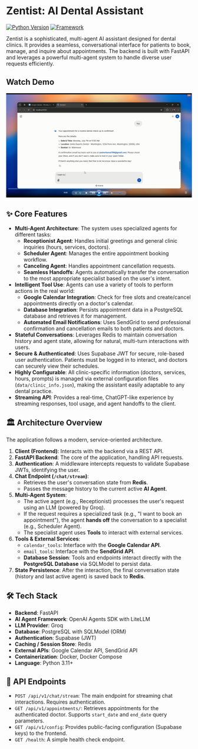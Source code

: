 
# Zentist: AI Dental Assistant
[![Python Version](https://img.shields.io/badge/python-3.11+-blue.svg)](https://www.python.org/downloads/release/python-3110/)
[![Framework](https://img.shields.io/badge/Framework-FastAPI-blue)](https://fastapi.tiangolo.com/)

Zentist is a sophisticated, multi-agent AI assistant designed for dental clinics. It provides a seamless, conversational interface for patients to book, manage, and inquire about appointments. The backend is built with FastAPI and leverages a powerful multi-agent system to handle diverse user requests efficiently.

## Watch Demo

[![Watch the demo](demo.png)](https://drive.google.com/file/d/1c5uDhKtSOTr7Lo2aMfuiKHqtlpP4lTjr/view?usp=sharing)

## ✨ Core Features

- **Multi-Agent Architecture**: The system uses specialized agents for different tasks:
    - **Receptionist Agent**: Handles initial greetings and general clinic inquiries (hours, services, doctors).
    - **Scheduler Agent**: Manages the entire appointment booking workflow.
    - **Canceling Agent**: Handles appointment cancellation requests.
    - **Seamless Handoffs**: Agents automatically transfer the conversation to the most appropriate specialist based on the user's intent.
- **Intelligent Tool Use**: Agents can use a variety of tools to perform actions in the real world:
    - **Google Calendar Integration**: Check for free slots and create/cancel appointments directly on a doctor's calendar.
    - **Database Integration**: Persists appointment data in a PostgreSQL database and retrieves it for management.
    - **Automated Email Notifications**: Uses SendGrid to send professional confirmation and cancellation emails to both patients and doctors.
- **Stateful Conversations**: Leverages Redis to maintain conversation history and agent state, allowing for natural, multi-turn interactions with users.
- **Secure & Authenticated**: Uses Supabase JWT for secure, role-based user authentication. Patients must be logged in to interact, and doctors can securely view their schedules.
- **Highly Configurable**: All clinic-specific information (doctors, services, hours, prompts) is managed via external configuration files (`data/clinic_info.json`), making the assistant easily adaptable to any dental practice.
- **Streaming API**: Provides a real-time, ChatGPT-like experience by streaming responses, tool usage, and agent handoffs to the client.

## 🏛️ Architecture Overview

The application follows a modern, service-oriented architecture.

1.  **Client (Frontend)**: Interacts with the backend via a REST API.
2.  **FastAPI Backend**: The core of the application, handling API requests.
3.  **Authentication**: A middleware intercepts requests to validate Supabase JWTs, identifying the user.
4.  **Chat Endpoint (`/chat/stream`)**:
    - Retrieves the user's conversation state from **Redis**.
    - Passes the message history to the current active **AI Agent**.
5.  **Multi-Agent System**:
    - The active agent (e.g., Receptionist) processes the user's request using an LLM (powered by Groq).
    - If the request requires a specialized task (e.g., "I want to book an appointment"), the agent **hands off** the conversation to a specialist (e.g., Scheduler Agent).
    - The specialist agent uses **Tools** to interact with external services.
6.  **Tools & External Services**:
    - `calendar_tools`: Interface with the **Google Calendar API**.
    - `email_tools`: Interface with the **SendGrid API**.
    - **Database Session**: Tools and endpoints interact directly with the **PostgreSQL Database** via SQLModel to persist data.
7.  **State Persistence**: After the interaction, the final conversation state (history and last active agent) is saved back to **Redis**.

## 🛠️ Tech Stack

-   **Backend**: FastAPI
-   **AI Agent Framework**: OpenAI Agents SDK with LiteLLM
-   **LLM Provider**: Groq
-   **Database**: PostgreSQL with SQLModel (ORM)
-   **Authentication**: Supabase (JWT)
-   **Caching / Session Store**: Redis
-   **External APIs**: Google Calendar API, SendGrid API
-   **Containerization**: Docker, Docker Compose
-   **Language**: Python 3.11+


## 📜 API Endpoints

-   `POST /api/v1/chat/stream`: The main endpoint for streaming chat interactions. Requires authentication.
-   `GET /api/v1/appointments/`: Retrieves appointments for the authenticated doctor. Supports `start_date` and `end_date` query parameters.
-   `GET /api/v1/config`: Provides public-facing configuration (Supabase keys) to the frontend.
-   `GET /health`: A simple health check endpoint.
